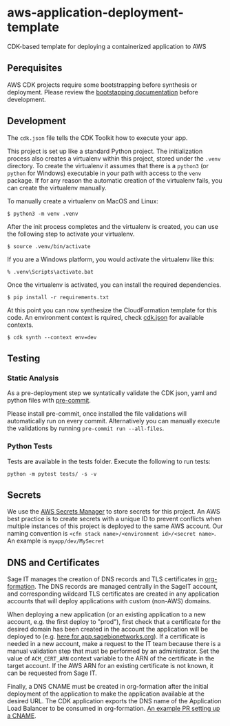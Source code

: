 # aws-application-deployment-template

CDK-based template for deploying a containerized application to AWS

## Perequisites

AWS CDK projects require some bootstrapping before synthesis or deployment.
Please review the [bootstapping documentation](https://docs.aws.amazon.com/cdk/v2/guide/getting_started.html#getting_started_bootstrap)
before development.

## Development

The `cdk.json` file tells the CDK Toolkit how to execute your app.

This project is set up like a standard Python project.  The initialization
process also creates a virtualenv within this project, stored under the `.venv`
directory.  To create the virtualenv it assumes that there is a `python3`
(or `python` for Windows) executable in your path with access to the `venv`
package. If for any reason the automatic creation of the virtualenv fails,
you can create the virtualenv manually.

To manually create a virtualenv on MacOS and Linux:

```
$ python3 -m venv .venv
```

After the init process completes and the virtualenv is created, you can use the following
step to activate your virtualenv.

```
$ source .venv/bin/activate
```

If you are a Windows platform, you would activate the virtualenv like this:

```
% .venv\Scripts\activate.bat
```

Once the virtualenv is activated, you can install the required dependencies.

```
$ pip install -r requirements.txt
```

At this point you can now synthesize the CloudFormation template for this code.
An environment context is rquired, check [cdk.json](cdk.json) for available contexts.

```
$ cdk synth --context env=dev
```

## Testing

### Static Analysis
As a pre-deployment step we syntatically validate the CDK json, yaml and
python files with [pre-commit](https://pre-commit.com).

Please install pre-commit, once installed the file validations will
automatically run on every commit.  Alternatively you can manually
execute the validations by running `pre-commit run --all-files`.

### Python Tests
Tests are available in the tests folder. Execute the following to run tests:

```
python -m pytest tests/ -s -v
```

## Secrets

We use the [AWS Secrets Manager](https://docs.aws.amazon.com/secretsmanager/latest/userguide/intro.html)
to store secrets for this project.  An AWS best practice is to create secrets
with a unique ID to prevent conflicts when multiple instances of this project
is deployed to the same AWS account.  Our naming convention is
`<cfn stack name>/<environment id>/<secret name>`.  An example is `myapp/dev/MySecret`

## DNS and Certificates

Sage IT manages the creation of DNS records and TLS certificates in [org-formation](https://github.com/Sage-Bionetworks-IT/organizations-infra/tree/master/org-formation).
The DNS records are managed centrally in the SageIT account, and corresponding
wildcard TLS certificates are created in any application accounts that will
deploy applications with custom (non-AWS) domains.

When deploying a new application (or an existing application to a new account,
e.g. the first deploy to "prod"), first check that a certificate for the
desired domain has been created in the account the application will be deployed
to (e.g. [here for app.sagebionetworks.org](https://github.com/Sage-Bionetworks-IT/organizations-infra/blob/master/org-formation/100-shared-dns/_tasks.yaml#L24-L27)).
If a certificate is needed in a new account, make a request to the IT team
because there is a manual validation step that must be performed by an
administrator. Set the value of `ACM_CERT_ARN` context variable to the ARN of
the certificate in the target account. If the AWS ARN for an existing
certificate is not known, it can be requested from Sage IT.

Finally, a DNS CNAME must be created in org-formation after the initial
deployment of the application to make the application available at the desired
URL. The CDK application exports the DNS name of the Application Load Balancer
to be consumed in org-formation. [An example PR setting up a CNAME](https://github.com/Sage-Bionetworks-IT/organizations-infra/pull/739).
